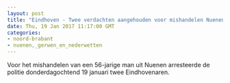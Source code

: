 ```yaml
---
layout: post
title: "Eindhoven - Twee verdachten aangehouden voor mishandelen Nuenenaar"
date: Thu, 19 Jan 2017 11:17:00 GMT
categories: 
- noord-brabant 
- nuenen,_gerwen_en_nederwetten 
---
```


Voor het mishandelen van een 56-jarige man uit Nuenen arresteerde de politie donderdagochtend 19 januari twee Eindhovenaren.
